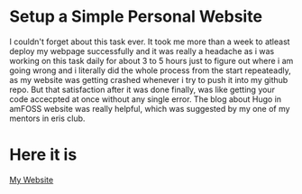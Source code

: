# Setup a Simple Personal Website
I couldn't forget about this task ever. It took me more than a week to atleast deploy my webpage successfully and it was really a headache as i was working on this task daily for about 3 to 5 hours just to figure out where i am going wrong and i literally did the whole process from the start repeateadly, as my website was getting crashed whenever i try to push it into my github repo. 
But that satisfaction after it was done finally, was like getting your code accecpted at once without any single error. The blog about Hugo in amFOSS website was really helpful, which was suggested by my one of my mentors in eris club.     

# Here it is
[My Website](https://den1f.github.io/)
